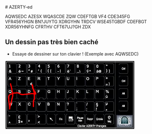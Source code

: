 # AZERTY-ed

AQWSEDC AZESX WQASCDE ZQW CDEFTGB VF4 CDE345FG VFR456YHGN BN?JUYTG XDRGYHN TRDCV WSE45TGBDF CDEFBGT XDR56YHNFG CFRTHV CFT67UJ?GH ZDX

## Un dessin pas très bien caché

- Essaye de dessiner sur ton clavier ! (Exemple avec AQWSEDC)

![img](./0.png)